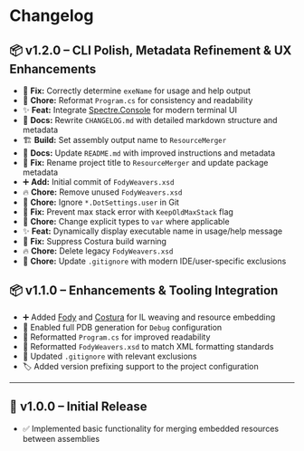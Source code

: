 # Changelog

## 📦 v1.2.0 – CLI Polish, Metadata Refinement & UX Enhancements

* 🎯 **Fix:** Correctly determine `exeName` for usage and help output
* 🧹 **Chore:** Reformat `Program.cs` for consistency and readability
* ✨ **Feat:** Integrate [Spectre.Console](https://spectreconsole.net/) for modern terminal UI
* 📝 **Docs:** Rewrite `CHANGELOG.md` with detailed markdown structure and metadata
* 🏗 **Build:** Set assembly output name to `ResourceMerger`
* 📝 **Docs:** Update `README.md` with improved instructions and metadata
* 🐛 **Fix:** Rename project title to `ResourceMerger` and update package metadata
* ➕ **Add:** Initial commit of `FodyWeavers.xsd`
* 🔥 **Chore:** Remove unused `FodyWeavers.xsd`
* 🧾 **Chore:** Ignore `*.DotSettings.user` in Git
* 🐛 **Fix:** Prevent max stack error with `KeepOldMaxStack` flag
* 🧹 **Chore:** Change explicit types to `var` where applicable
* ✨ **Feat:** Dynamically display executable name in usage/help message
* 🐛 **Fix:** Suppress Costura build warning
* 🔥 **Chore:** Delete legacy `FodyWeavers.xsd`
* 🧾 **Chore:** Update `.gitignore` with modern IDE/user-specific exclusions

## 📦 v1.1.0 – Enhancements & Tooling Integration

- ➕ Added [Fody](https://github.com/Fody/Fody) and [Costura](https://github.com/Fody/Costura) for IL weaving and resource embedding
- 🐞 Enabled full PDB generation for `Debug` configuration
- 🎨 Reformatted `Program.cs` for improved readability
- 🧼 Reformatted `FodyWeavers.xsd` to match XML formatting standards
- 🔧 Updated `.gitignore` with relevant exclusions
- 🏷 Added version prefixing support to the project configuration

---

## 🚀 v1.0.0 – Initial Release

- ✅ Implemented basic functionality for merging embedded resources between assemblies
